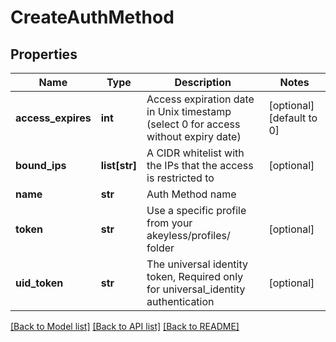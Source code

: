 # CreateAuthMethod

## Properties
Name | Type | Description | Notes
------------ | ------------- | ------------- | -------------
**access_expires** | **int** | Access expiration date in Unix timestamp (select 0 for access without expiry date) | [optional] [default to 0]
**bound_ips** | **list[str]** | A CIDR whitelist with the IPs that the access is restricted to | [optional] 
**name** | **str** | Auth Method name | 
**token** | **str** | Use a specific profile from your akeyless/profiles/ folder | [optional] 
**uid_token** | **str** | The universal identity token, Required only for universal_identity authentication | [optional] 

[[Back to Model list]](../README.md#documentation-for-models) [[Back to API list]](../README.md#documentation-for-api-endpoints) [[Back to README]](../README.md)


